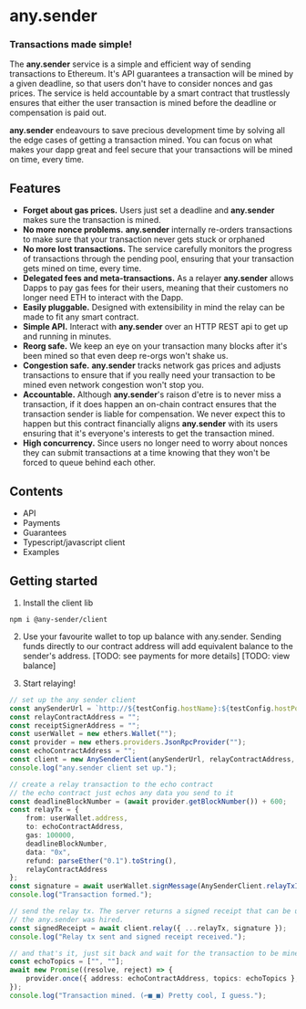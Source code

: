 # any.sender
### Transactions made simple!

The **any.sender** service is a simple and efficient way of sending transactions to Ethereum. It's API guarantees a transaction will be mined by a given deadline, so that users don't have to consider nonces and gas prices. The service is held accountable by a smart contract that trustlessly ensures that either the user transaction is mined before the deadline or compensation is paid out.

**any.sender** endeavours to save precious development time by solving all the edge cases of getting a transaction mined. You can focus on what makes your dapp great and feel secure that your transactions will be mined on time, every time.

## Features
* **Forget about gas prices.** Users just set a deadline and **any.sender** makes sure the transaction is mined.
* **No more nonce problems.** **any.sender** internally re-orders transactions to make sure that your transaction never gets stuck or orphaned
* **No more lost transactions.** The service carefully monitors the progress of transactions through the pending pool, ensuring that your transaction gets mined on time, every time.
* **Delegated fees and meta-transactions.** As a relayer **any.sender** allows Dapps to pay gas fees for their users, meaning that their customers no longer need ETH to interact with the Dapp.
* **Easily pluggable.** Designed with extensibility in mind the relay can be made to fit any smart contract.
* **Simple API.** Interact with **any.sender** over an HTTP REST api to get up and running in minutes.
* **Reorg safe.** We keep an eye on your transaction many blocks after it's been mined so that even deep re-orgs won't shake us.
* **Congestion safe.** **any.sender** tracks network gas prices and adjusts transactions to ensure that if you really need your transaction to be mined even network congestion won't stop you.
* **Accountable.** Although **any.sender**'s raison d'etre is to never miss a transaction, if it does happen an on-chain contract ensures that the transaction sender is liable for compensation. We never expect this to happen but this contract financially aligns **any.sender** with its users ensuring that it's everyone's interests to get the transaction mined.
* **High concurrency.** Since users no longer need to worry about nonces they can submit transactions at a time knowing that they won't be forced to queue behind each other.

## Contents
* API
* Payments
* Guarantees
* Typescript/javascript client
* Examples


## Getting started
1. Install the client lib
```
npm i @any-sender/client
```

2. Use your favourite wallet to top up balance with any.sender. Sending funds directly to our contract address will add equivalent balance to the sender's address. [TODO: see payments for more details] [TODO: view balance]

3. Start relaying!
```typescript
// set up the any sender client
const anySenderUrl = `http://${testConfig.hostName}:${testConfig.hostPort}`;
const relayContractAddress = "";
const receiptSignerAddress = "";
const userWallet = new ethers.Wallet("");
const provider = new ethers.providers.JsonRpcProvider("");
const echoContractAddress = "";
const client = new AnySenderClient(anySenderUrl, relayContractAddress, receiptSignerAddress);
console.log("any.sender client set up.");

// create a relay transaction to the echo contract
// the echo contract just echos any data you send to it
const deadlineBlockNumber = (await provider.getBlockNumber()) + 600;
const relayTx = {
    from: userWallet.address,
    to: echoContractAddress,
    gas: 100000,
    deadlineBlockNumber,
    data: "0x",
    refund: parseEther("0.1").toString(),
    relayContractAddress
};
const signature = await userWallet.signMessage(AnySenderClient.relayTxId(relayTx));
console.log("Transaction formed.");

// send the relay tx. The server returns a signed receipt that can be used to prove that
// the any.sender was hired.
const signedReceipt = await client.relay({ ...relayTx, signature });
console.log("Relay tx sent and signed receipt received.");

// and that's it, just sit back and wait for the transaction to be mined
const echoTopics = ["", ""];
await new Promise((resolve, reject) => {
    provider.once({ address: echoContractAddress, topics: echoTopics },resolve;
});
console.log("Transaction mined. (⌐■_■) Pretty cool, I guess.");
```
